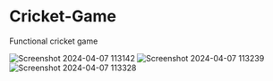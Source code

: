 # Cricket-Game
Functional cricket game

![Screenshot 2024-04-07 113142](https://github.com/kmurali123/Cricket-Game/assets/156769493/56f10e58-5047-41a2-b8c7-5bb4e01a57f9)
![Screenshot 2024-04-07 113239](https://github.com/kmurali123/Cricket-Game/assets/156769493/88f70436-c2a0-4ed4-90a4-c38664a4908f)
![Screenshot 2024-04-07 113328](https://github.com/kmurali123/Cricket-Game/assets/156769493/f60dbd2a-d3a9-4158-86d9-d65898108179)
